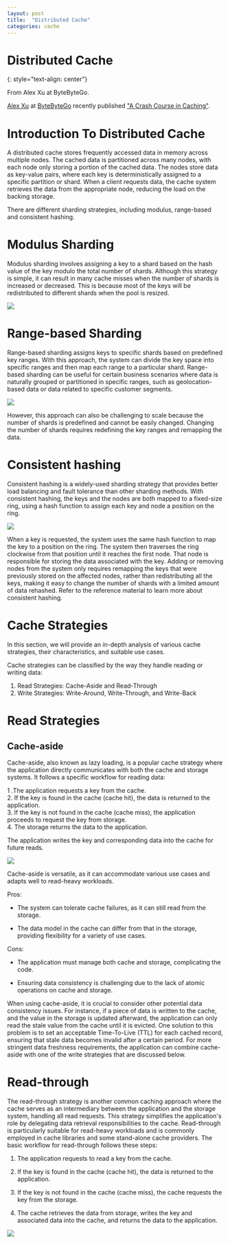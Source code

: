 ```yaml
---
layout: post
title:  "Distributed Cache"
categories: cache
---
```


# Distributed Cache
{: style="text-align: center"}

From Alex Xu at ByteByteGo.

[Alex Xu](https://www.linkedin.com/in/alexxubyte/) at [ByteByteGo](https://bytebytego.com/) recently published ["A Crash Course in Caching"](https://blog.bytebytego.com/p/a-crash-course-in-caching-part-1). 

# Introduction To Distributed Cache
A distributed cache stores frequently accessed data in memory across multiple nodes. The cached data is partitioned across many nodes, with each node only storing a portion of the cached data. The nodes store data as key-value pairs, where each key is deterministically assigned to a specific partition or shard. When a client requests data, the cache system retrieves the data from the appropriate node, reducing the load on the backing storage.

There are different sharding strategies, including modulus, range-based and consistent hashing.

# Modulus Sharding
Modulus sharding involves assigning a key to a shard based on the hash value of the key modulo the total number of shards. Although this strategy is simple, it can result in many cache misses when the number of shards is increased or decreased. This is because most of the keys will be redistributed to different shards when the pool is resized.

![](/assets/distributed-cache-1.jpg)

# Range-based Sharding
Range-based sharding assigns keys to specific shards based on predefined key ranges. With this approach, the system can divide the key space into specific ranges and then map each range to a particular shard. Range-based sharding can be useful for certain business scenarios where data is naturally grouped or partitioned in specific ranges, such as geolocation-based data or data related to specific customer segments.

![](/assets/distributed-cache-2.jpg)

However, this approach can also be challenging to scale because the number of shards is predefined and cannot be easily changed. Changing the number of shards requires redefining the key ranges and remapping the data.

# Consistent hashing
Consistent hashing is a widely-used sharding strategy that provides better load balancing and fault tolerance than other sharding methods. With consistent hashing, the keys and the nodes are both mapped to a fixed-size ring, using a hash function to assign each key and node a position on the ring.

![](/assets/distributed-cache-3.jpg)

When a key is requested, the system uses the same hash function to map the key to a position on the ring. The system then traverses the ring clockwise from that position until it reaches the first node. That node is responsible for storing the data associated with the key. Adding or removing nodes from the system only requires remapping the keys that were previously stored on the affected nodes, rather than redistributing all the keys, making it easy to change the number of shards with a limited amount of data rehashed. Refer to the reference material to learn more about consistent hashing.

# Cache Strategies
In this section, we will provide an in-depth analysis of various cache strategies, their characteristics, and suitable use cases.

Cache strategies can be classified by the way they handle reading or writing data:

1. Read Strategies: Cache-Aside and Read-Through<br>
2. Write Strategies: Write-Around, Write-Through, and Write-Back

# Read Strategies
## Cache-aside
Cache-aside, also known as lazy loading, is a popular cache strategy where the application directly communicates with both the cache and storage systems. It follows a specific workflow for reading data:

1 .The application requests a key from the cache.<br>
2. If the key is found in the cache (cache hit), the data is returned to the application.<br>
3. If the key is not found in the cache (cache miss), the application proceeds to request the key from storage.<br>
4. The storage returns the data to the application.<br>

The application writes the key and corresponding data into the cache for future reads.

![](/assets/distributed-cache-4.jpg)

Cache-aside is versatile, as it can accommodate various use cases and adapts well to read-heavy workloads.

Pros:

* The system can tolerate cache failures, as it can still read from the storage.

* The data model in the cache can differ from that in the storage, providing flexibility for a variety of use cases.

Cons:

* The application must manage both cache and storage, complicating the code.

* Ensuring data consistency is challenging due to the lack of atomic operations on cache and storage.

When using cache-aside, it is crucial to consider other potential data consistency issues. For instance, if a piece of data is written to the cache, and the value in the storage is updated afterward, the application can only read the stale value from the cache until it is evicted. One solution to this problem is to set an acceptable Time-To-Live (TTL) for each cached record, ensuring that stale data becomes invalid after a certain period. For more stringent data freshness requirements, the application can combine cache-aside with one of the write strategies that are discussed below.

# Read-through
The read-through strategy is another common caching approach where the cache serves as an intermediary between the application and the storage system, handling all read requests. This strategy simplifies the application's role by delegating data retrieval responsibilities to the cache. Read-through is particularly suitable for read-heavy workloads and is commonly employed in cache libraries and some stand-alone cache providers. The basic workflow for read-through follows these steps:

1. The application requests to read a key from the cache.<br>

2. If the key is found in the cache (cache hit), the data is returned to the application.<br>

3. If the key is not found in the cache (cache miss), the cache requests the key from the storage.<br>

4. The cache retrieves the data from storage, writes the key and associated data into the cache, and returns the data to the application.<br>

![](/assets/distributed-cache-5.png)
